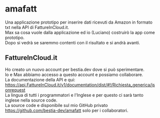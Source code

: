 # amafatt

[comment]: # (lmake_readme cargo.toml data start)

[comment]: # (lmake_readme cargo.toml data end)  
Una applicazione prototipo per inserire dati ricevuti da Amazon in formato txt nella API di FattureInCloud.it.  
Max sa cosa vuole dalla applicazione ed io (Luciano) costruirò la app come prototipo.  
Dopo si vedrà se saremmo contenti con il risultato e si andrà avanti.  
## FattureInCloud.it
Ho creato un nuovo account per bestia.dev dove si può sperimentare.  
Io e Max abbiamo accesso a questo account e possiamo collaborare.  
La documentazione della API e qui:  
https://api.FattureInCloud.it/v1/documentation/dist/#!/Richiesta_generica/jsonrequest  
La lingua di tutti i programmatori e l'Inglese e per questo ci sarà tanto inglese nella source code.  
La source code e disponibile sul mio GitHub privato https://github.com/bestia-dev/amafatt solo per i collaboratori.  

